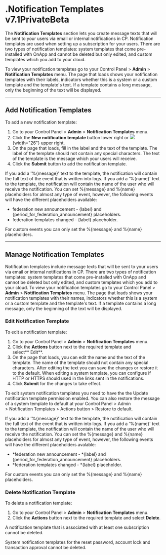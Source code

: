 # .Notification Templates v7.1PrivateBeta

The **Notification Templates** section lets you create message texts that will be sent to your users via email or internal notifications in CP. Notification templates are used when setting up a subscription for your users. There are two types of notification templates: system templates that come pre-installed with OnApp and cannot be deleted but only edited, and custom templates which you add to your cloud.

To view your notification templates go to your Control Panel &gt; **Admin** &gt; **Notification Templates** menu. The page that loads shows your notification templates with their labels, indicators whether this is a system or a custom template and the template's text. If a template contains a long message, only the beginning of the text will be displayed.

------------------------------------------------------------------------

## Add Notification Templates

To add a new notification template:

1.  Go to your Control Panel &gt; **Admin** &gt; **Notification Templates** menu.
2.  Click the **New notification template** button lower right or ![](https://docs.onapp.com/download/thumbnails/192906642/image2022-1-21_10-39-36.png?version=1&modificationDate=1707297411079&api=v2){width="26"} upper right.
3.  On the page that loads, fill in the label and the text of the template. The label of the template should not contain any special characters. The text of the template is the message which your users will receive.
4.  Click the **Submit** button to add the notification template.

If you add a '%{message}' text to the template, the notification will contain the full text of the event that is written into logs. If you add a '%{name}' text to the template, the notification will contain the name of the user who will receive the notification. You can set %{message} and %{name} placeholders for almost any type of event, however, the following events will have the different placeholders available:

-   federation new announcement - {label} and {period\_for\_federation\_announcement} placeholders.
-   federation templates changed - {label} placeholder.

For custom events you can only set the %{message} and %{name} placeholders. 

------------------------------------------------------------------------

## Manage Notification Templates

Notification templates include message texts that will be sent to your users via email or internal notifications in CP. There are two types of notification templates: system templates that come pre-installed with OnApp and cannot be deleted but only edited, and custom templates which you add to your cloud. To view your notification templates go to your Control Panel &gt; **Admin** &gt; **Notification Templates** menu. The page that loads shows your notification templates with their names, indicators whether this is a system or a custom template and the template's text. If a template contains a long message, only the beginning of the text will be displayed.

### Edit Notification Template

To edit a notification template:

1.  Go to your Control Panel &gt; **Admin** &gt; **Notification Templates** menu.
2.  Click the **Actions** button next to the required template and select** Edit**.
3.  On the page that loads, you can edit the name and the text of the template. The name of the template should not contain any special characters. After editing the text you can save the changes or restore it to the default.
    When editing a system template, you can configure if HTTP or HTTPS should used in the links sent in the notifications.
4.  Click **Submit** for the changes to take effect.

To edit system notification templates you need to have the the Update notification template permission enabled. You can also restore the message of a system template to default at your Control Panel &gt; Admin &gt; Notification Templates &gt; Actions button &gt; Restore to default.

If you add a '%{message}' text to the template, the notification will contain the full text of the event that is written into logs. If you add a '%{name}' text to the template, the notification will contain the name of the user who will receive the notification. You can set the %{message} and %{name} placeholders for almost any type of event, however, the following events will have the different placeholders avalable:

-   *federation new announcement - *{label} and {period\_for\_federation\_announcement} placeholders.
-   *federation templates changed - *{label} placeholder.

For custom events you can only set the %{message} and %{name} placeholders. 

### Delete Notification Template

To delete a notification template:

1.  Go to your Control Panel &gt; **Admin** &gt; **Notification Templates** menu.
2.  Click the **Actions** button next to the required template and select **Delete**.

A notification template that is associated with at least one subscription cannot be deleted.

System notification templates for the reset password, account lock and transaction approval cannot be deleted.



